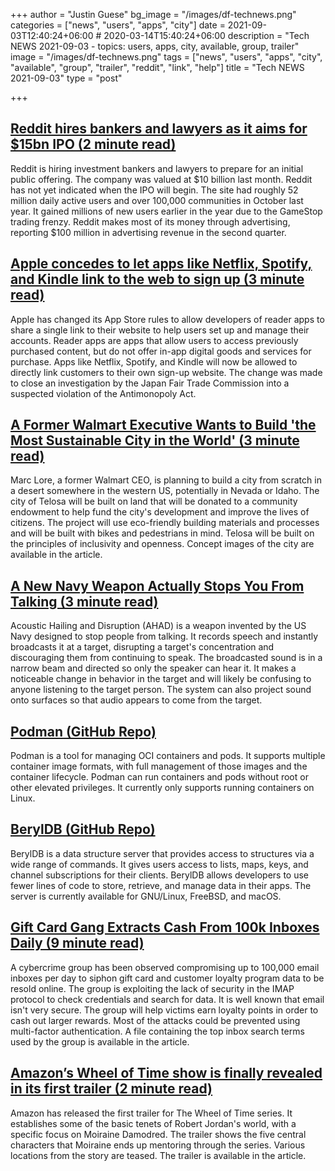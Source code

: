 +++
author = "Justin Guese"
bg_image = "/images/df-technews.png"
categories = ["news", "users", "apps", "city"]
date = 2021-09-03T12:40:24+06:00 # 2020-03-14T15:40:24+06:00
description = "Tech NEWS 2021-09-03 - topics: users, apps, city, available, group, trailer"
image = "/images/df-technews.png"
tags = ["news", "users", "apps", "city", "available", "group", "trailer", "reddit", "link", "help"]
title = "Tech NEWS 2021-09-03"
type = "post"

+++

## [Reddit hires bankers and lawyers as it aims for $15bn IPO (2 minute read)](https://www.theguardian.com/technology/2021/sep/02/reddit-ipo-valuation)

Reddit is hiring investment bankers and lawyers to prepare for an initial public offering. The company was valued at $10 billion last month. Reddit has not yet indicated when the IPO will begin. The site had roughly 52 million daily active users and over 100,000 communities in October last year. It gained millions of new users earlier in the year due to the GameStop trading frenzy. Reddit makes most of its money through advertising, reporting $100 million in advertising revenue in the second quarter.

## [Apple concedes to let apps like Netflix, Spotify, and Kindle link to the web to sign up (3 minute read)](https://www.theverge.com/2021/9/1/22653264/apple-reader-app-exception-anti-steering-signup-page)

Apple has changed its App Store rules to allow developers of reader apps to share a single link to their website to help users set up and manage their accounts. Reader apps are apps that allow users to access previously purchased content, but do not offer in-app digital goods and services for purchase. Apps like Netflix, Spotify, and Kindle will now be allowed to directly link customers to their own sign-up website. The change was made to close an investigation by the Japan Fair Trade Commission into a suspected violation of the Antimonopoly Act.

## [A Former Walmart Executive Wants to Build 'the Most Sustainable City in the World' (3 minute read)](https://interestingengineering.com/former-walmart-executive-to-build-the-most-sustainable-city-in-the-world)

Marc Lore, a former Walmart CEO, is planning to build a city from scratch in a desert somewhere in the western US, potentially in Nevada or Idaho. The city of Telosa will be built on land that will be donated to a community endowment to help fund the city's development and improve the lives of citizens. The project will use eco-friendly building materials and processes and will be built with bikes and pedestrians in mind. Telosa will be built on the principles of inclusivity and openness. Concept images of the city are available in the article.

## [A New Navy Weapon Actually Stops You From Talking (3 minute read)](https://interestingengineering.com/a-new-navy-weapon-actually-stops-you-from-talking)

Acoustic Hailing and Disruption (AHAD) is a weapon invented by the US Navy designed to stop people from talking. It records speech and instantly broadcasts it at a target, disrupting a target's concentration and discouraging them from continuing to speak. The broadcasted sound is in a narrow beam and directed so only the speaker can hear it. It makes a noticeable change in behavior in the target and will likely be confusing to anyone listening to the target person. The system can also project sound onto surfaces so that audio appears to come from the target.

## [Podman (GitHub Repo)](https://github.com/containers/podman)

Podman is a tool for managing OCI containers and pods. It supports multiple container image formats, with full management of those images and the container lifecycle. Podman can run containers and pods without root or other elevated privileges. It currently only supports running containers on Linux.

## [BerylDB  (GitHub Repo)](https://github.com/beryldb/beryldb)

BerylDB is a data structure server that provides access to structures via a wide range of commands. It gives users access to lists, maps, keys, and channel subscriptions for their clients. BerylDB allows developers to use fewer lines of code to store, retrieve, and manage data in their apps. The server is currently available for GNU/Linux, FreeBSD, and macOS.

## [Gift Card Gang Extracts Cash From 100k Inboxes Daily (9 minute read)](https://krebsonsecurity.com/2021/09/gift-card-gang-extracts-cash-from-100k-inboxes-daily/)

A cybercrime group has been observed compromising up to 100,000 email inboxes per day to siphon gift card and customer loyalty program data to be resold online. The group is exploiting the lack of security in the IMAP protocol to check credentials and search for data. It is well known that email isn't very secure. The group will help victims earn loyalty points in order to cash out larger rewards. Most of the attacks could be prevented using multi-factor authentication. A file containing the top inbox search terms used by the group is available in the article.

## [Amazon’s Wheel of Time show is finally revealed in its first trailer (2 minute read)](https://www.theverge.com/2021/9/2/22558071/amazons-wheel-of-time-show-is-finally-revealed-in-its-first-trailer)

Amazon has released the first trailer for The Wheel of Time series. It establishes some of the basic tenets of Robert Jordan's world, with a specific focus on Moiraine Damodred. The trailer shows the five central characters that Moiraine ends up mentoring through the series. Various locations from the story are teased. The trailer is available in the article.

